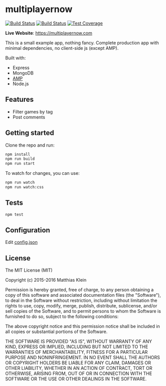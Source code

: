 multiplayernow
==============

[![Build Status](https://travis-ci.org/matkl/multiplayernow.svg?branch=master)](https://travis-ci.org/matkl/multiplayernow)
[![Build Status][travis-image]][travis-url]
[![Test Coverage][coveralls-image]][coveralls-url]

**Live Website**: https://multiplayernow.com

This is a small example app, nothing fancy. Complete production app with minimal dependencies, no client-side js (except AMP).

Built with:

- Express
- MongoDB
- [AMP](https://ampproject.org/)
- Node.js

Features
--------

- Filter games by tag
- Post comments

Getting started
---------------
  
Clone the repo and run:

```bash
npm install
npm run build
npm run start
```

To watch for changes, you can use:

```bash
npm run watch
npm run watch:css
```

Tests
-----

```bash
npm test
```

Configuration
-------------

Edit [config.json](./config/config.json)

License
-------

The MIT License (MIT)

Copyright (c) 2015-2016 Matthias Klein

Permission is hereby granted, free of charge, to any person obtaining a copy of this software and associated documentation files (the "Software"), to deal in the Software without restriction, including without limitation the rights to use, copy, modify, merge, publish, distribute, sublicense, and/or sell copies of the Software, and to permit persons to whom the Software is furnished to do so, subject to the following conditions:

The above copyright notice and this permission notice shall be included in all copies or substantial portions of the Software.

THE SOFTWARE IS PROVIDED "AS IS", WITHOUT WARRANTY OF ANY KIND, EXPRESS OR IMPLIED, INCLUDING BUT NOT LIMITED TO THE WARRANTIES OF MERCHANTABILITY, FITNESS FOR A PARTICULAR PURPOSE AND NONINFRINGEMENT. IN NO EVENT SHALL THE AUTHORS OR COPYRIGHT HOLDERS BE LIABLE FOR ANY CLAIM, DAMAGES OR OTHER LIABILITY, WHETHER IN AN ACTION OF CONTRACT, TORT OR OTHERWISE, ARISING FROM, OUT OF OR IN CONNECTION WITH THE SOFTWARE OR THE USE OR OTHER DEALINGS IN THE SOFTWARE.

[travis-image]: https://travis-ci.org/matkl/multiplayernow.svg?branch=master
[travis-url]: https://travis-ci.org/matkl/multiplayernow
[coveralls-image]: https://img.shields.io/coveralls/matkl/multiplayernow/master.svg
[coveralls-url]: https://coveralls.io/r/matkl/multiplayernow?branch=master

